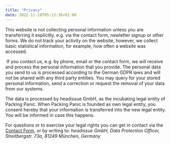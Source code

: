 ```yaml
---
title: "Privacy"
date: 2022-11-10T05:13:36+01:00
---
```


This website is not collecting personal information unless you are transferring it explicitly, e.g. via the contact form, newletter signup or other forms. We do not track your activity on the website, however, we collect basic statistical information, for example, how often a website was accessed.

 If you contact us, e.g. by phone, email or the contact form, we will receive and process the personal information that you provide. The personal data you send to us is processed according to the German GDPR laws and will not be shared with any third party entities. You may query for your stored personal information, send a correction or request the removal of your data from our systems.

The data is processed by headissue GmbH, as the incubating legal entity of Packing Panic. When Packing Panic is founded as own legal entity, you consent hereby that your information is transferred into the new legal entity. You will be informed in case this happens.

For questions or to exercise your legal rights you can get in contact via the [Contact Form](https://www.headissue.com/contact.html), or by writing to: _headissue GmbH, Data Protection Officer, Streitbergstr. 73a, 81249 München, Germany_

